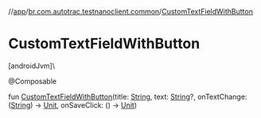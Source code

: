 //[app](../../index.md)/[br.com.autotrac.testnanoclient.common](index.md)/[CustomTextFieldWithButton](-custom-text-field-with-button.md)

# CustomTextFieldWithButton

[androidJvm]\

@Composable

fun [CustomTextFieldWithButton](-custom-text-field-with-button.md)(title: [String](https://kotlinlang.org/api/latest/jvm/stdlib/kotlin/-string/index.html), text: [String](https://kotlinlang.org/api/latest/jvm/stdlib/kotlin/-string/index.html)?, onTextChange: ([String](https://kotlinlang.org/api/latest/jvm/stdlib/kotlin/-string/index.html)) -&gt; [Unit](https://kotlinlang.org/api/latest/jvm/stdlib/kotlin/-unit/index.html), onSaveClick: () -&gt; [Unit](https://kotlinlang.org/api/latest/jvm/stdlib/kotlin/-unit/index.html))

